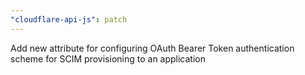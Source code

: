 ```yaml
---
"cloudflare-api-js": patch
---
```


Add new attribute for configuring OAuth Bearer Token authentication scheme for SCIM provisioning to an application